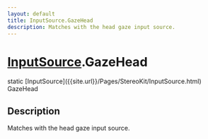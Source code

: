 ```yaml
---
layout: default
title: InputSource.GazeHead
description: Matches with the head gaze input source.
---
```

# [InputSource]({{site.url}}/Pages/StereoKit/InputSource.html).GazeHead

<div class='signature' markdown='1'>
static [InputSource]({{site.url}}/Pages/StereoKit/InputSource.html) GazeHead
</div>

## Description
Matches with the head gaze input source.

